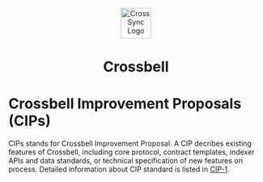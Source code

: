 <p align='center'>
<img src="https://avatars.githubusercontent.com/u/103565959" alt="CrossSync Logo" width="60" height="60" />
</p>

<h1  align='center'>Crossbell</h1>

# Crossbell Improvement Proposals (CIPs)

CIPs stands for Crossbell Improvement Proposal. A CIP decribes existing features of Crossbell, 
including core protocol, contract templates, indexer APIs and data standards, or technical specification of new features on process.
Detailed information about CIP standard is listed in [CIP-1](https://github.com/Crossbell-Box/CIPs/blob/main/CIPs/CIP-1.md).